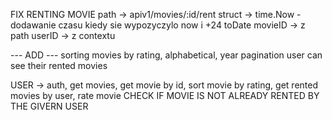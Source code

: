 FIX RENTING MOVIE
path -> apiv1/movies/:id/rent
struct -> time.Now - dodawanie czasu kiedy sie wypozyczylo now i +24 toDate
movieID -> z path
userID -> z contextu

--- ADD ---
sorting movies by rating, alphabetical, year
pagination
user can see their rented movies


USER -> auth, get movies, get movie by id, sort movie by rating, get rented movies by user, rate movie
CHECK IF MOVIE IS NOT ALREADY RENTED BY THE GIVERN USER
